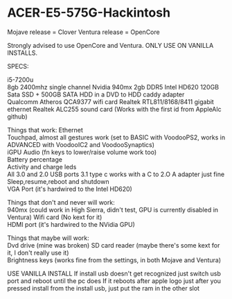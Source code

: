 # ACER-E5-575G-Hackintosh
Mojave release = Clover
Ventura release = OpenCore

Strongly advised to use OpenCore and Ventura.
ONLY USE ON VANILLA INSTALLS.


SPECS:

i5-7200u   
8gb 2400mhz single channel 
Nvidia 940mx 2gb DDR5 
Intel HD620 
120GB Sata SSD + 500GB SATA HDD in a DVD to HDD caddy adapter   
Qualcomm Atheros QCA9377 wifi card 
Realtek RTL811/8168/8411 gigabit ethernet
Realtek ALC255 sound card (Works with the first id from AppleAlc github)


Things that work: 
Ethernet  
Touchpad, almost all gestures work (set to BASIC with VoodooPS2, works in ADVANCED with VoodooIC2 and VoodooSynaptics)  
iGPU 
Audio (fn keys to lower/raise volume work too)  
Battery percentage  
Activity and charge leds  
All 3.0 and 2.0 USB ports 
3.1 type c works with a C to 2.O A adapter just fine  
Sleep,resume,reboot and shutdown  
VGA Port (it's hardwired to the Intel HD620)

Things that don't and never will work:   
940mx (could work in High Sierra, didn't test, GPU is currently disabled in Ventura) 
Wifi card (No kext for it)  
HDMI port (it's hardwired to the NVidia GPU)

Things that maybe will work:  
Dvd drive (mine was broken) 
SD card reader (maybe there's some kext for it, I don't really use it)  
Brightness keys (works fine from the settings, in both Mojave and Ventura)  

 

 
USE VANILLA INSTALL 
If install usb doesn't get recognized just switch usb port and reboot until the pc does 
If it reboots after apple logo just after you pressed install from the install usb, just put the ram in the other slot  


